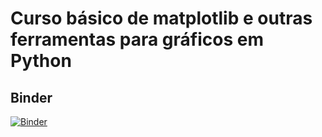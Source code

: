 # Curso básico de matplotlib e outras ferramentas para gráficos em Python

## Binder

[![Binder](https://mybinder.org/badge_logo.svg)](https://mybinder.org/v2/gh/ocefpaf/CursoPython_AlunasJu/master)
